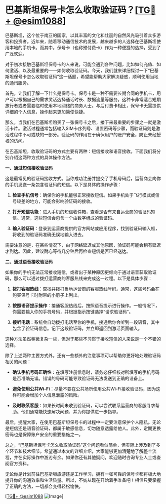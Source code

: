 # 巴基斯坦保号卡怎么收取验证码？[[TG💪+ @esim1088](https://t.me/s/esim1088)]

巴基斯坦，这个位于南亚的国家，以其丰富的文化和壮丽的自然风光吸引着众多游客和投资者。近年来，随着移动通信技术的发展，越来越多的人选择在巴基斯坦使用本地的手机卡。而其中，保号卡（也称预付费卡）作为一种便捷的选择，受到了广泛欢迎。

对于初次接触巴基斯坦保号卡的人来说，可能会遇到各种问题，比如如何充值、如何激活、以及最重要的——如何收取验证码。今天，我们就来详细探讨一下“巴基斯坦保号卡怎么收取验证码”这一话题，希望能帮助大家解决疑惑，顺利使用当地的通讯服务。

首先，让我们了解一下什么是保号卡。保号卡是一种不需要长期合同的手机卡，用户可以根据自己的需求灵活选择通话时长、数据流量等服务。这种卡非常适合短期旅行者或者需要临时使用本地网络的商务人士。与后付费卡相比，保号卡无需提供详细的个人信息，操作起来更加简便快捷。

那么，当我们在巴基斯坦购买了一张保号卡之后，接下来最重要的步骤之一就是激活卡片。激活过程通常包括输入SIM卡序列号、设置密码等步骤，而验证码则是激活过程中不可或缺的一部分。验证码的作用在于确保用户的账户安全，防止未经授权的访问。

在巴基斯坦，收取验证码的方式主要有两种：短信接收和语音接收。下面我们将分别介绍这两种方式的具体操作方法。

**一、通过短信接收验证码**

这是最常见的验证码接收方式。当你成功注册并提交了手机号码后，运营商会向你的手机发送一条包含验证码的短信。以下是具体的操作步骤：

1. **检查手机信号**：确保你的手机能够正常接收短信。如果手机处于飞行模式或信号较差的地方，可能会影响验证码的接收。
   
2. **打开短信功能**：进入手机的短信收件箱，查看是否有来自运营商的验证码短信。通常，这些短信会包含一个由数字组成的验证码。

3. **输入验证码**：登录到运营商提供的官方网站或应用程序，找到验证码输入框，将收到的验证码准确无误地输入进去。

需要注意的是，在某些情况下，由于网络延迟或其他原因，验证码可能会稍有延迟才到达。因此，建议耐心等待几分钟后再检查短信是否已经送达。

**二、通过语音接收验证码**

如果你的手机无法正常接收短信，或者出于某种原因更倾向于通过语音获取验证码，那么可以通过拨打运营商的客服热线来完成这一过程。以下是具体步骤：

1. **拨打客服热线**：查找并拨打当地运营商的客服热线号码。通常，这些号码会在购买保号卡时附带的小册子上列出。

2. **按照语音提示操作**：接通客服热线后，按照语音提示进行操作。一般情况下，你需要输入你的手机号码，并根据指示按键选择“请求验证码”。

3. **接听电话**：系统会自动拨打电话至你的手机，接通后你会听到一段语音，其中包含了验证码信息。记下这段验证码，并立即返回到激活页面输入。

这种方法虽然稍微复杂一些，但对于那些不习惯于接收短信的人来说是一个不错的选择。

除了上述两种主要方式外，还有一些额外的注意事项可以帮助你更好地处理验证码相关的问题：

- **确认手机号码正确性**：在填写注册信息时，请务必仔细核对所填写的手机号码是否准确无误。错误的号码可能导致验证码无法发送到正确的设备上。

- **避免使用公共Wi-Fi**：尽量不要在公共场所使用公共Wi-Fi接收验证码，因为这样可能会增加个人信息泄露的风险。

- **及时联系客服**：如果长时间未收到验证码，可以尝试联系运营商的客服寻求帮助。他们通常能快速解决问题，并为你提供进一步指导。

最后，提醒大家，在使用巴基斯坦保号卡的过程中一定要注意保护个人隐私。无论是短信还是语音验证码，都属于敏感信息，切勿随意透露给他人。此外，定期更换密码也是保障账户安全的重要措施之一。

总之，“巴基斯坦保号卡怎么收取验证码”这个问题看似简单，但实际上涉及到了多个环节和技术细节。希望通过本文的详细介绍，大家能够更加清楚地了解整个流程，并在实际操作中游刃有余。如果你还有其他疑问，欢迎随时咨询专业人士或查阅官方资料。

无论你是计划前往巴基斯坦旅游还是工作学习，拥有一张可靠的保号卡都将极大地提升你的沟通效率和生活质量。所以，不妨从现在开始着手准备吧！相信只要掌握了正确的方法，一切都会变得轻松愉快。

[[TG💪+ @esim1088](https://t.me/s/esim1088) ![Image](https://i.postimg.cc/4NQfJmqS/Snipaste-2025-05-13-00-14-12.png)]